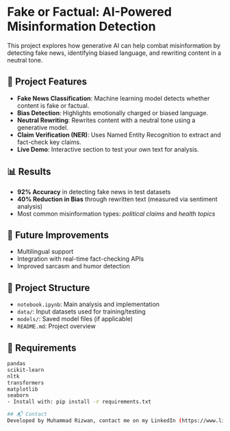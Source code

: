 # Fake or Factual: AI-Powered Misinformation Detection

This project explores how generative AI can help combat misinformation by detecting fake news, identifying biased language, and rewriting content in a neutral tone.

## 🧠 Project Features

- **Fake News Classification**: Machine learning model detects whether content is fake or factual.
- **Bias Detection**: Highlights emotionally charged or biased language.
- **Neutral Rewriting**: Rewrites content with a neutral tone using a generative model.
- **Claim Verification (NER)**: Uses Named Entity Recognition to extract and fact-check key claims.
- **Live Demo**: Interactive section to test your own text for analysis.

## 📊 Results

- **92% Accuracy** in detecting fake news in test datasets
- **40% Reduction in Bias** through rewritten text (measured via sentiment analysis)
- Most common misinformation types: *political claims* and *health topics*

## 🚀 Future Improvements

- Multilingual support
- Integration with real-time fact-checking APIs
- Improved sarcasm and humor detection

## 📁 Project Structure

- `notebook.ipynb`: Main analysis and implementation
- `data/`: Input datasets used for training/testing
- `models/`: Saved model files (if applicable)
- `README.md`: Project overview

## 📌 Requirements

```bash
pandas
scikit-learn
nltk
transformers
matplotlib
seaborn
- Install with: pip install -r requirements.txt

## 📬 Contact
Developed by Muhammad Rizwan, contact me on my LinkedIn (https://www.linkedin.com/in/muhammad-ahmad-rizwan-16119a248/) or my email (ahmadzainab@outlook.com)!



